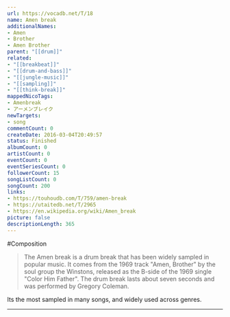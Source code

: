 ```yaml
---
url: https://vocadb.net/T/18
name: Amen break
additionalNames: 
- Amen
- Brother
- Amen Brother
parent: "[[drum]]"
related:
- "[[breakbeat]]"
- "[[drum-and-bass]]"
- "[[jungle-music]]"
- "[[sampling]]"
- "[[think-break]]"
mappedNicoTags:
- Amenbreak
- アーメンブレイク
newTargets:
- song
commentCount: 0
createDate: 2016-03-04T20:49:57
status: Finished
albumCount: 0
artistCount: 0
eventCount: 0
eventSeriesCount: 0
followerCount: 15
songListCount: 0
songCount: 200
links: 
- https://touhoudb.com/T/759/amen-break
- https://utaitedb.net/T/2965
- https://en.wikipedia.org/wiki/Amen_break
picture: false
descriptionLength: 365
---
```


#Composition

>The Amen break is a drum break that has been widely sampled in popular music. It comes from the 1969 track "Amen, Brother" by the soul group the Winstons, released as the B-side of the 1969 single "Color Him Father". The drum break lasts about seven seconds and was performed by Gregory Coleman. 

Its the most sampled in many songs, and widely used across genres.

---

